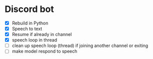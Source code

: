 # Discord bot

- [x] Rebuild in Python
- [x] Speech to text
- [x] Resume if already in channel
- [x] speech loop in thread
- [ ] clean up speech loop (thread) if joining another channel or exiting
- [ ] make model respond to speech
